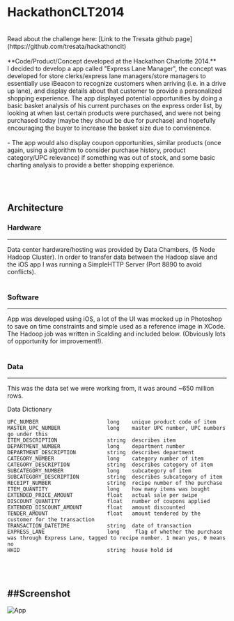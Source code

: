 # HackathonCLT2014
<br>
Read about the challenge here: [Link to the Tresata github page](https://github.com/tresata/hackathonclt)
<br>
<br>
**Code/Product/Concept developed at the Hackathon Charlotte 2014.**
<br>
I decided to develop a app called "Express Lane Manager", the concept was developed for store clerks/express lane managers/store managers to essentially use iBeacon to recognize customers when arriving (i.e. in a drive up lane), and display details about that customer to provide a personalized shopping experience. The app displayed potential opportunities by doing a basic basket analysis of his current purchases on the express order list, by looking at when last certain products were purchased, and were not being purchased today (maybe they shoud be due for purchase) and hopefully encouraging the buyer to increase the basket size due to convienence.
<br><br>
- The app would also display coupon opportunities, similar products (once again, using a algorithm to consider purchase history, product category/UPC relevance) if something was out of stock, and some basic charting analysis to provide a better shopping experience.

<br><br>
## Architecture
### Hardware
---

Data center hardware/hosting was provided by Data Chambers, (5 Node Hadoop Cluster). In order to transfer data between the Hadoop slave and the iOS app I was running a SimpleHTTP Server (Port 8890 to avoid conflicts).
<br><br>
### Software
---

App was developed using iOS, a lot of the UI was mocked up in Photoshop to save on time constraints and simple used as a reference image in XCode. The Hadoop job was written in Scalding and included below. (Obviously lots of opportunity for improvement!).
<br><br>
### Data
---
This was the data set we were working from, it was around ~650 million rows.

Data Dictionary

    UPC_NUMBER                      long    unique product code of item
    MASTER_UPC_NUMBER               long    master UPC number, UPC numbers go under this  
    ITEM_DESCRIPTION                string  describes item
    DEPARTMENT_NUMBER               long    department number
    DEPARTMENT_DESCRIPTION          string  describes department
    CATEGORY_NUMBER                 long    category number of item
    CATEGORY_DESCRIPTION            string  describes category of item
    SUBCATEGORY_NUMBER              long    subcategory of item
    SUBCATEGORY_DESCRIPTION         string  describes subcategory of item
    RECEIPT_NUMBER                  string  recipe number of the purchase
    ITEM_QUANTITY                   long    how many items was bought
    EXTENDED_PRICE_AMOUNT           float   actual sale per swipe
    DISCOUNT_QUANTITY               float   number of coupons applied
    EXTENDED_DISCOUNT_AMOUNT        float   amount discounted
    TENDER_AMOUNT                   float   amount tendered by the customer for the transaction
    TRANSACTION_DATETIME            string  date of transaction
    EXPRESS_LANE                    long     flag of whether the purchase was through Express Lane, tagged to recipe number. 1 mean yes, 0 means no
    HHID                            string  house hold id 

<br><br>
##Screenshot
---

![App](http://www.li-labs.com/S2small.png)
